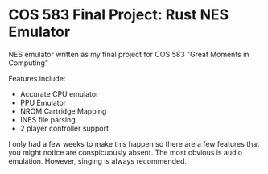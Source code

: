 # COS 583 Final Project: Rust NES Emulator

NES emulator written as my final project for COS 583 "Great Moments in Computing"

Features include:

- Accurate CPU emulator
- PPU Emulator
- NROM Cartridge Mapping
- INES file parsing
- 2 player controller support

I only had a few weeks to make this happen so there are a few features that you might notice are conspicuously absent. The most obvious is audio emulation. However, singing is always recommended.
